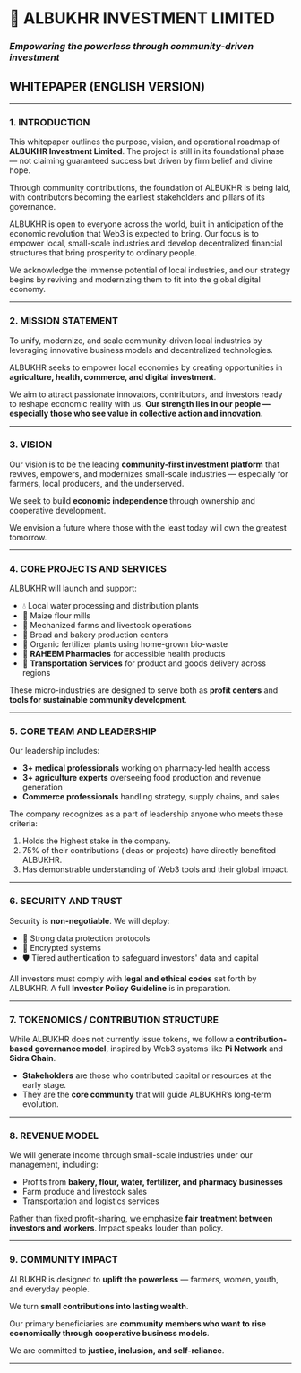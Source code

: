 # 📄 ALBUKHR INVESTMENT LIMITED  
### *Empowering the powerless through community-driven investment*  

## WHITEPAPER (ENGLISH VERSION)  

---

### 1. INTRODUCTION  

This whitepaper outlines the purpose, vision, and operational roadmap of **ALBUKHR Investment Limited**. The project is still in its foundational phase — not claiming guaranteed success but driven by firm belief and divine hope.  

Through community contributions, the foundation of ALBUKHR is being laid, with contributors becoming the earliest stakeholders and pillars of its governance.  

ALBUKHR is open to everyone across the world, built in anticipation of the economic revolution that Web3 is expected to bring. Our focus is to empower local, small-scale industries and develop decentralized financial structures that bring prosperity to ordinary people.  

We acknowledge the immense potential of local industries, and our strategy begins by reviving and modernizing them to fit into the global digital economy.  

---

### 2. MISSION STATEMENT  

To unify, modernize, and scale community-driven local industries by leveraging innovative business models and decentralized technologies.  

ALBUKHR seeks to empower local economies by creating opportunities in **agriculture, health, commerce, and digital investment**.  

We aim to attract passionate innovators, contributors, and investors ready to reshape economic reality with us. **Our strength lies in our people — especially those who see value in collective action and innovation.**  

---

### 3. VISION  

Our vision is to be the leading **community-first investment platform** that revives, empowers, and modernizes small-scale industries — especially for farmers, local producers, and the underserved.  

We seek to build **economic independence** through ownership and cooperative development.  

We envision a future where those with the least today will own the greatest tomorrow.  

---

### 4. CORE PROJECTS AND SERVICES  

ALBUKHR will launch and support:  

- 💧 Local water processing and distribution plants  
- 🌽 Maize flour mills  
- 🚜 Mechanized farms and livestock operations  
- 🍞 Bread and bakery production centers  
- 🌱 Organic fertilizer plants using home-grown bio-waste  
- 💊 **RAHEEM Pharmacies** for accessible health products  
- 🚐 **Transportation Services** for product and goods delivery across regions  

These micro-industries are designed to serve both as **profit centers** and **tools for sustainable community development**.  

---

### 5. CORE TEAM AND LEADERSHIP  

Our leadership includes:  

- **3+ medical professionals** working on pharmacy-led health access  
- **3+ agriculture experts** overseeing food production and revenue generation  
- **Commerce professionals** handling strategy, supply chains, and sales  

The company recognizes as a part of leadership anyone who meets these criteria:  

1. Holds the highest stake in the company.  
2. 75% of their contributions (ideas or projects) have directly benefited ALBUKHR.  
3. Has demonstrable understanding of Web3 tools and their global impact.  

---

### 6. SECURITY AND TRUST  

Security is **non-negotiable**. We will deploy:  

- 🔐 Strong data protection protocols  
- 🔑 Encrypted systems  
- 🛡 Tiered authentication to safeguard investors' data and capital  

All investors must comply with **legal and ethical codes** set forth by ALBUKHR. A full **Investor Policy Guideline** is in preparation.  

---

### 7. TOKENOMICS / CONTRIBUTION STRUCTURE  

While ALBUKHR does not currently issue tokens, we follow a **contribution-based governance model**, inspired by Web3 systems like **Pi Network** and **Sidra Chain**.  

- **Stakeholders** are those who contributed capital or resources at the early stage.  
- They are the **core community** that will guide ALBUKHR’s long-term evolution.  

---

### 8. REVENUE MODEL  

We will generate income through small-scale industries under our management, including:  

- Profits from **bakery, flour, water, fertilizer, and pharmacy businesses**  
- Farm produce and livestock sales  
- Transportation and logistics services  

Rather than fixed profit-sharing, we emphasize **fair treatment between investors and workers**. Impact speaks louder than policy.  

---

### 9. COMMUNITY IMPACT  

ALBUKHR is designed to **uplift the powerless** — farmers, women, youth, and everyday people.  

We turn **small contributions into lasting wealth**.  

Our primary beneficiaries are **community members who want to rise economically through cooperative business models**.  

We are committed to **justice, inclusion, and self-reliance**.  

---

###
